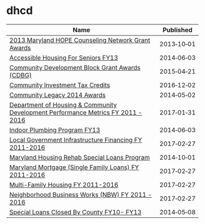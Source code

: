# dhcd

Name | Published
---- | ---------
[2013 Maryland HOPE Counseling Network Grant Awards](../datasets/xmse-9b3g.md) | 2013&#x2011;10&#x2011;01
[Accessible Housing For Seniors FY13](../datasets/9itr-7h69.md) | 2014&#x2011;06&#x2011;03
[Community Development Block Grant Awards (CDBG)](../datasets/qubt-bv3h.md) | 2015&#x2011;04&#x2011;21
[Community Investment Tax Credits](../datasets/7gad-cuav.md) | 2016&#x2011;12&#x2011;02
[Community Legacy 2014 Awards](../datasets/tecw-t2fs.md) | 2014&#x2011;05&#x2011;02
[Department of Housing & Community Development Performance Metrics FY 2011 - 2016](../datasets/tay4-rqsd.md) | 2017&#x2011;01&#x2011;31
[Indoor Plumbing Program FY13](../datasets/ew7w-4nvh.md) | 2014&#x2011;06&#x2011;03
[Local Government Infrastructure Financing FY 2011-2016](../datasets/4est-kgbm.md) | 2017&#x2011;02&#x2011;27
[Maryland Housing Rehab Special Loans Program](../datasets/serw-bgag.md) | 2014&#x2011;10&#x2011;01
[Maryland Mortgage (Single Family Loans) FY 2011-2016](../datasets/atvu-9iwx.md) | 2017&#x2011;02&#x2011;27
[Multi-Family Housing FY 2011-2016](../datasets/cadm-spqd.md) | 2017&#x2011;02&#x2011;27
[Neighborhood Business Works (NBW) FY 2011 - 2016](../datasets/xhfz-cz2z.md) | 2017&#x2011;02&#x2011;27
[Special Loans Closed By County FY10- FY13](../datasets/8i2z-3urs.md) | 2014&#x2011;05&#x2011;08

